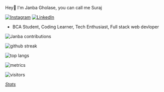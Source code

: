 Hey👋 I'm Janba Gholase, you can call me Suraj

<a href=https://www.instagram.com/suraj._0.5/><img src="https://img.shields.io/badge/Instagram--_.svg?style=social&logo=instagram" alt="Instagram"></a>
<a href=https://www.linkedin.com/in/janba-gholase-a49104295/><img src="https://img.shields.io/badge/LinkedIn--_.svg?style=social&logo=linkedin" alt="LinkedIn"></a>

- BCA Student, Coding Learner, Tech Enthusiast, Full stack web devloper

<!---
Surajgholase/Surajgholase  is a ✨ special ✨ repository because its README.md (this file) appears on your GitHub profile.
You can click the Preview link to take a look at your changes.
--->



![Janba contributions](https://github-readme-stats.vercel.app/api?username=Surajgholase&show_icons=true&hide_border=true&count_private=true&theme=tokyonight)

![github streak](https://github-readme-streak-stats.herokuapp.com/?user=Surajgholase&theme=tokyonight)

![top langs](https://github-readme-stats.vercel.app/api/top-langs/?username=Surajgholase&theme=tokyonight)

![metrics](https://metrics.lecoq.io/Surajgholase )

![visitors](https://visitor-badge.glitch.me/badge?page_id=Surajgholase.Surajgholase )

*[Stats](https://metrics.lecoq.io/about/Surajgholase)*
